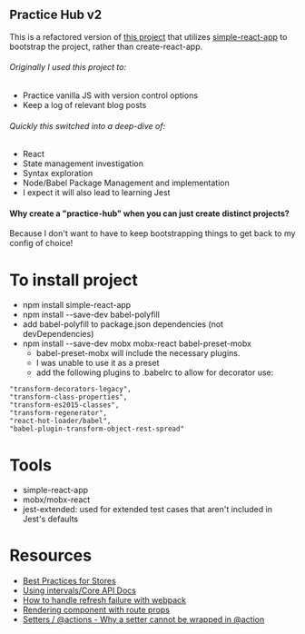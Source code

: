 ## Practice Hub v2

This is a refactored version of [this project](https://github.com/misterussell/practice-hub) that utilizes [simple-react-app](https://www.npmjs.com/package/simple-react-app) to bootstrap the project, rather than create-react-app.

###### Originally I used this project to:
- Practice vanilla JS with version control options
- Keep a log of relevant blog posts

###### Quickly this switched into a deep-dive of:
- React
- State management investigation
- Syntax exploration
- Node/Babel Package Management and implementation
- I expect it will also lead to learning Jest

#### Why create a "practice-hub" when you can just create distinct projects?
Because I don't want to have to keep bootstrapping things to get back to my config of choice!

# To install project
- npm install simple-react-app
- npm install --save-dev babel-polyfill
- add babel-polyfill to package.json dependencies (not devDependencies)
- npm install --save-dev mobx mobx-react babel-preset-mobx
  - babel-preset-mobx will include the necessary plugins.
  - I was unable to use it as a preset
  - add the following plugins to .babelrc to allow for decorator use:

```
"transform-decorators-legacy",
"transform-class-properties",
"transform-es2015-classes",
"transform-regenerator",
"react-hot-loader/babel",
"babel-plugin-transform-object-rest-spread"
```

# Tools
- simple-react-app
- mobx/mobx-react
- jest-extended: used for extended test cases that aren't included in Jest's defaults

# Resources
- [Best Practices for Stores](https://mobx.js.org/best/store.html)
- [Using intervals/Core API Docs](https://mobx.js.org/refguide/api.html)
- [How to handle refresh failure with webpack](https://tylermcginnis.com/react-router-cannot-get-url-refresh/)
- [Rendering component with route props](https://github.com/ReactTraining/react-router/issues/5521)
- [Setters / @actions - Why a setter cannot be wrapped in @action](https://github.com/mobxjs/mobx/issues/839#issuecomment-286404160)
